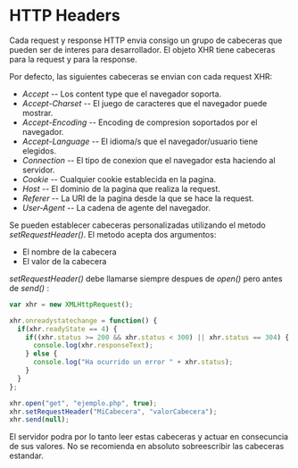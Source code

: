 # HTTP Headers

Cada request y response HTTP envia consigo un grupo de cabeceras que pueden ser de interes para desarrollador. El objeto XHR tiene cabeceras para la request y para la response.

Por defecto, las siguientes cabeceras se envian con cada request XHR:
* _Accept_ -- Los content type que el navegador soporta.
* _Accept-Charset_ -- El juego de caracteres que el navegador puede mostrar.
* _Accept-Encoding_ -- Encoding de compresion soportados por el navegador.
* _Accept-Language_ -- El idioma/s que el navegador/usuario tiene elegidos.
* _Connection_ -- El tipo de conexion que el navegador esta haciendo al servidor.
* _Cookie_ -- Cualquier cookie establecida en la pagina.
* _Host_ -- El dominio de la pagina que realiza la request.
* _Referer_ -- La URI de la pagina desde la que se hace la request.
* _User-Agent_ -- La cadena de agente del navegador.

Se pueden establecer cabeceras personalizadas utilizando el metodo _setRequestHeader()_. El metodo acepta dos argumentos:
* El nombre de la cabecera
* El valor de la cabecera

_setRequestHeader()_ debe llamarse siempre despues de _open()_ pero antes de _send()_ :

```javascript
var xhr = new XMLHttpRequest();

xhr.onreadystatechange = function() {
  if(xhr.readyState == 4) {
    if((xhr.status >= 200 && xhr.status < 300) || xhr.status == 304) {
      console.log(xhr.responseText);
    } else {
      console.log("Ha ocurrido un error " + xhr.status);
    }
  }
};

xhr.open("get", "ejemplo.php", true);
xhr.setRequestHeader("MiCabecera", "valorCabecera");
xhr.send(null);
```

El servidor podra por lo tanto leer estas cabeceras y actuar en consecuncia de sus valores. No se recomienda en absoluto sobreescribir las cabeceras estandar.

